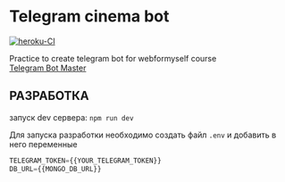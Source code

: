 # Telegram cinema bot
[![heroku-CI](https://github.com/KovaSs/test_telegram_bot/actions/workflows/main.yml/badge.svg?branch=main)](https://github.com/KovaSs/test_telegram_bot/actions/workflows/main.yml)

Practice to create telegram bot for webformyself course   
[Telegram Bot Master](https://webformyself.com/telegram/)

## РАЗРАБОТКА

запуск dev сервера:
`npm run dev`

Для запуска разработки необходимо создать файл `.env` и добавить в него переменные

```javascript
TELEGRAM_TOKEN={{YOUR_TELEGRAM_TOKEN}}
DB_URL={{MONGO_DB_URL}}
```